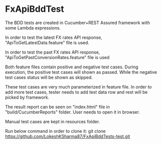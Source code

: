 # FxApiBddTest

The BDD tests are created in Cucumber+REST Assured framework with some Lambda expressions. 

In order to test the latest FX rates API response, "ApiToGetLatestData.feature" file is used.

In order to test the past FX rates API response, "ApiToGetPastConversionRates.feature" file is used

Both feature files contain positive and negative test cases. During execution, the positive test cases will shown as passed. While the negative test cases status will be shown as skipped.

These test cases are very much parameterized in feature file. In order to add more test cases, tester needs to add test data row and rest will be picked by framework. 

The result report can be seen on "index.html" file in "build/CucumberReports" folder. User needs to open it in browser.
  
Manual test cases are kept in resources folder.

Run below command in order to clone it:
git clone https://github.com/LokeshKSharma87/FxApiBddTests-test.git
